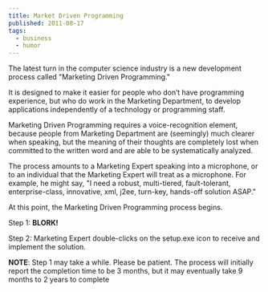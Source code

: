 ```yaml
---
title: Market Driven Programming
published: 2011-08-17
tags:
  - business
  - humor
---
```

The latest turn in the computer science industry is a new development process called "Marketing Driven Programming."

It is designed to make it easier for people who don’t have programming experience, but who do work in the Marketing Department, to develop applications independently of a technology or programming staff.

<!--- break -->

Marketing Driven Programming requires a voice-recognition element, because people from Marketing Department are (seemingly) much clearer when speaking, but the meaning of their thoughts are completely lost when committed to the written word and are able to be systematically analyzed.

The process amounts to a Marketing Expert speaking into a microphone, or to an individual that the Marketing Expert will treat as a microphone. For example, he might say, "I need a robust, multi-tiered, fault-tolerant, enterprise-class, innovative, xml, j2ee, turn-key, hands-off solution ASAP."

At this point, the Marketing Driven Programming process begins.

Step 1: **BLORK!**

Step 2: Marketing Expert double-clicks on the setup.exe icon to receive and implement the solution.

**NOTE**: Step 1 may take a while. Please be patient. The process will initially report the completion time to be 3 months, but it may eventually take 9 months to 2 years to complete